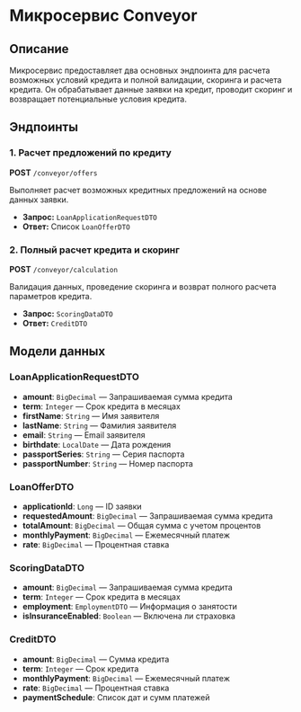 # Микросервис Conveyor

## Описание
Микросервис предоставляет два основных эндпоинта для расчета возможных условий кредита и полной валидации, скоринга и расчета кредита. Он обрабатывает данные заявки на кредит, проводит скоринг и возвращает потенциальные условия кредита.

## Эндпоинты

### 1. Расчет предложений по кредиту
**POST** `/conveyor/offers`

Выполняет расчет возможных кредитных предложений на основе данных заявки.

- **Запрос:** `LoanApplicationRequestDTO`
- **Ответ:** Список `LoanOfferDTO`

### 2. Полный расчет кредита и скоринг
**POST** `/conveyor/calculation`

Валидация данных, проведение скоринга и возврат полного расчета параметров кредита.

- **Запрос:** `ScoringDataDTO`
- **Ответ:** `CreditDTO`

## Модели данных

### LoanApplicationRequestDTO
- **amount**: `BigDecimal` — Запрашиваемая сумма кредита
- **term**: `Integer` — Срок кредита в месяцах
- **firstName**: `String` — Имя заявителя
- **lastName**: `String` — Фамилия заявителя
- **email**: `String` — Email заявителя
- **birthdate**: `LocalDate` — Дата рождения
- **passportSeries**: `String` — Серия паспорта
- **passportNumber**: `String` — Номер паспорта

### LoanOfferDTO
- **applicationId**: `Long` — ID заявки
- **requestedAmount**: `BigDecimal` — Запрашиваемая сумма кредита
- **totalAmount**: `BigDecimal` — Общая сумма с учетом процентов
- **monthlyPayment**: `BigDecimal` — Ежемесячный платеж
- **rate**: `BigDecimal` — Процентная ставка

### ScoringDataDTO
- **amount**: `BigDecimal` — Запрашиваемая сумма кредита
- **term**: `Integer` — Срок кредита в месяцах
- **employment**: `EmploymentDTO` — Информация о занятости
- **isInsuranceEnabled**: `Boolean` — Включена ли страховка

### CreditDTO
- **amount**: `BigDecimal` — Сумма кредита
- **term**: `Integer` — Срок кредита
- **monthlyPayment**: `BigDecimal` — Ежемесячный платеж
- **rate**: `BigDecimal` — Процентная ставка
- **paymentSchedule**: Список дат и сумм платежей
